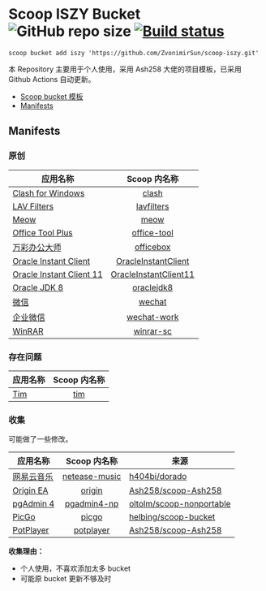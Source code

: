 # Scoop ISZY Bucket ![GitHub repo size](https://img.shields.io/github/repo-size/zvonimirsun/scoop-iszy) [![Build status](https://ci.appveyor.com/api/projects/status/3ays0dwt7k4oc6ko/branch/master?svg=true)](https://ci.appveyor.com/project/ZvonimirSun/scoop-iszy)

`scoop bucket add iszy 'https://github.com/ZvonimirSun/scoop-iszy.git'`

本 Repository 主要用于个人使用，采用 Ash258 大佬的项目模板，已采用 Github Actions 自动更新。

-   [Scoop bucket 模板](https://github.com/Ash258/GenericBucket)
-   [Manifests](#manifests)

## Manifests

### 原创

| 应用名称                                                                                     |                         Scoop 内名称                         |
| -------------------------------------------------------------------------------------------- | :----------------------------------------------------------: |
| [Clash for Windows](https://github.com/Fndroid/clash_for_windows_pkg)                        |                 [clash](./bucket/clash.json)                 |
| [LAV Filters](https://github.com/Nevcairiel/LAVFilters)                                      |            [lavfilters](./bucket/lavfilters.json)            |
| [Meow](https://github.com/ZvonimirSun/MEOW)                                                  |                  [meow](./bucket/meow.json)                  |
| [Office Tool Plus](https://otp.landian.vip/zh-cn/)                                           |           [office-tool](./bucket/office-tool.json)           |
| [万彩办公大师](http://www.wofficebox.com/)                                                   |             [officebox](./bucket/officebox.json)             |
| [Oracle Instant Client](https://www.oracle.com/database/technologies/instant-client.html)    |   [OracleInstantClient](./bucket/OracleInstantClient.json)   |
| [Oracle Instant Client 11](https://www.oracle.com/database/technologies/instant-client.html) | [OracleInstantClient11](./bucket/OracleInstantClient11.json) |
| [Oracle JDK 8](https://www.oracle.com/technetwork/java/javase/overview/index.html)           |            [oraclejdk8](./bucket/oraclejdk8.json)            |
| [微信](https://pc.weixin.qq.com/)                                                            |                [wechat](./bucket/wechat.json)                |
| [企业微信](https://work.weixin.qq.com/)                                                      |           [wechat-work](./bucket/wechat-work.json)           |
| [WinRAR](https://www.win-rar.com/)                                                           |             [winrar-sc](./bucket/winrar-sc.json)             |

### 存在问题

| 应用名称                      |      Scoop 内名称      |
| ----------------------------- | :--------------------: |
| [Tim](https://office.qq.com/) | [tim](./test/tim.json) |

### 收集

可能做了一些修改。

| 应用名称                                      |                  Scoop 内名称                  | 来源                                                                    |
| --------------------------------------------- | :--------------------------------------------: | ----------------------------------------------------------------------- |
| [网易云音乐](https://music.163.com/)          | [netease-music](./external/netease-music.json) | [h404bi/dorado](https://github.com/h404bi/dorado)                       |
| [Origin EA](https://www.origin.com/)          |        [origin](./external/origin.json)        | [Ash258/scoop-Ash258](https://github.com/Ash258/scoop-Ash258)           |
| [pgAdmin 4](https://www.pgadmin.org)          |   [pgadmin4-np](./external/pgadmin4-np.json)   | [oltolm/scoop-nonportable](https://github.com/oltolm/scoop-nonportable) |
| [PicGo](https://github.com/Molunerfinn/PicGo) |         [picgo](./external/picgo.json)         | [helbing/scoop-bucket](https://github.com/helbing/scoop-bucket)         |
| [PotPlayer](https://potplayer.daum.net)       |     [potplayer](./external/potplayer.json)     | [Ash258/scoop-Ash258](https://github.com/Ash258/scoop-Ash258)           |

**收集理由：**

-   个人使用，不喜欢添加太多 bucket
-   可能原 bucket 更新不够及时
